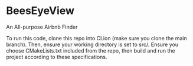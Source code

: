 # BeesEyeView
An All-purpose Airbnb Finder

To run this code, clone this repo into CLion (make sure you clone the main branch). Then, ensure your working directory is set to src/. Ensure you choose CMakeLists.txt included from the repo, then build and run the project according to these specifications. 
